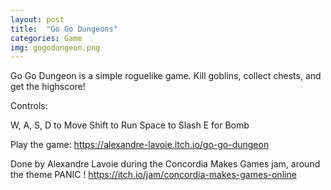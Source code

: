 ```yaml
---
layout: post
title:  "Go Go Dungeons"
categories: Game
img: gogodungeon.png
---
```

Go Go Dungeon is a simple roguelike game. Kill goblins, collect chests, and get the highscore!

Controls:

W, A, S, D to Move
Shift to Run
Space to Slash
E for Bomb

Play the game: https://alexandre-lavoie.itch.io/go-go-dungeon

Done by Alexandre Lavoie during the Concordia Makes Games jam, around the theme PANIC !
https://itch.io/jam/concordia-makes-games-online